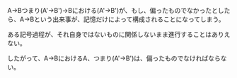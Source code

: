 A->Bつまり(A'->B')->Bにおける(A'->B')が、もし、偏ったものでなかったとしたら、A->Bという出来事が、記憶だけによって構成されることになってしまう。

ある記号過程が、それ自身ではないものに関係しないまま進行することはありえない。

したがって、A->BにおけるA、つまり(A'->B')は、偏ったものでなければならない。
